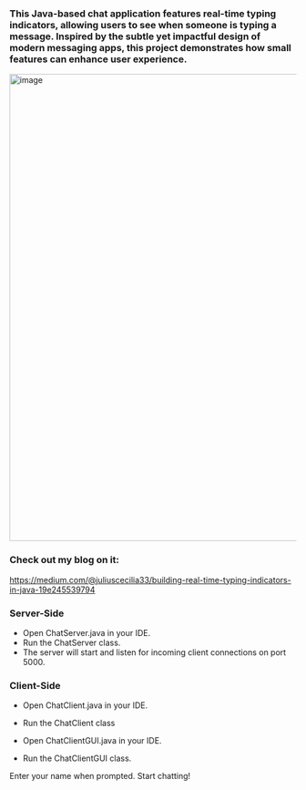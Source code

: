### This Java-based chat application features real-time typing indicators, allowing users to see when someone is typing a message. Inspired by the subtle yet impactful design of modern messaging apps, this project demonstrates how small features can enhance user experience.
<img width="820" alt="image" src="https://github.com/juliuscecilia33/ChatPulse/assets/63413098/20235330-4b80-4b5c-9ed0-76dac94e17de">


### Check out my blog on it:
https://medium.com/@juliuscecilia33/building-real-time-typing-indicators-in-java-19e245539794

### Server-Side
- Open ChatServer.java in your IDE.
- Run the ChatServer class.
- The server will start and listen for incoming client connections on port 5000.

### Client-Side
- Open ChatClient.java in your IDE.
- Run the ChatClient class 

- Open ChatClientGUI.java in your IDE.
- Run the ChatClientGUI class.

Enter your name when prompted.
Start chatting!
